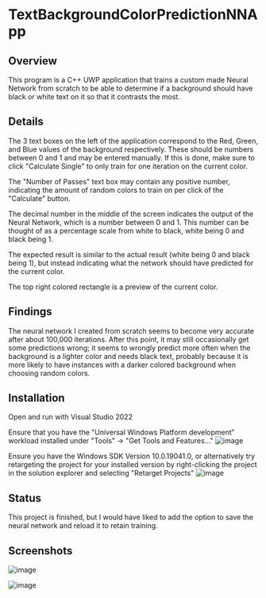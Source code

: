 # TextBackgroundColorPredictionNNApp

## Overview
This program is a C++ UWP application that trains a custom made Neural Network from scratch to be able to determine if
a background should have black or white text on it so that it contrasts the most.

## Details
The 3 text boxes on the left of the application correspond to the Red, Green, and Blue values of the background respectively.
These should be numbers between 0 and 1 and may be entered manually. 
If this is done, make sure to click "Calculate Single" to only train for one iteration on the current color.

The "Number of Passes" text box may contain any positive number, 
indicating the amount of random colors to train on per click of the "Calculate" button.

The decimal number in the middle of the screen indicates the output of the Neural Network, which is a number between 0 and 1.
This number can be thought of as a percentage scale from white to black, white being 0 and black being 1.

The expected result is similar to the actual result (white being 0 and black being 1), 
but instead indicating what the network should have predicted for the current color.

The top right colored rectangle is a preview of the current color.

## Findings
The neural network I created from scratch seems to become very accurate after about 100,000 iterations.
After this point, it may still occasionally get some predictions wrong; 
it seems to wrongly predict more often when the background is a lighter color and needs black text,
probably because it is more likely to have instances with a darker colored background when choosing random colors.

## Installation
Open and run with Visual Studio 2022

Ensure that you have the "Universal Windows Platform development" workload installed under "Tools" -> "Get Tools and Features..."
![image](https://user-images.githubusercontent.com/49173127/166116441-a49a6772-d96e-4c10-8ff3-663d0eab3d99.png)

Ensure you have the Windows SDK Version 10.0.19041.0, or alternatively try retargeting the project for your installed version by
right-clicking the project in the solution explorer and selecting "Retarget Projects"
![image](https://user-images.githubusercontent.com/49173127/166116471-caa10f52-239a-49e1-ad65-84049cd9de3b.png)


## Status
This project is finished, but I would have liked to add the option to save the neural network and reload it to retain training.

## Screenshots
![image](https://user-images.githubusercontent.com/49173127/166116548-9b7375b9-3000-428b-8a1c-21b6f48b1046.png)

![image](https://user-images.githubusercontent.com/49173127/166116370-f086b75c-d126-484e-a315-30e5f95f1524.png)
